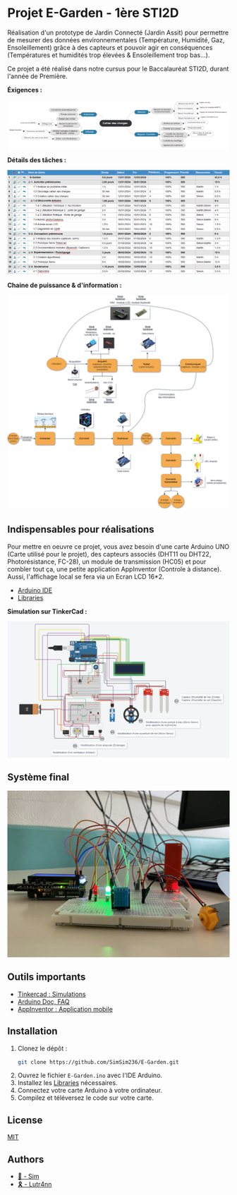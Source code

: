 # Projet E-Garden - 1ère STI2D

Réalisation d'un prototype de Jardin Connecté (Jardin Assit) pour permettre de mesurer des données environnementales (Température, Humidité, Gaz, Ensoleillement) grâce à des capteurs et pouvoir agir en conséquences (Températures et humidités trop élevées & Ensoleillement trop bas...).

Ce projet a été réalisé dans notre cursus pour le Baccalauréat STI2D, durant l'année de Première.

**Éxigences :**

![Exigences](ressources/cahierCharges.png)

**Détails des tâches :**

![Diagramme de Gantt](ressources/plannifEGarden.png)

**Chaine de puissance & d'information :**

![Chaine de puissance & d'information](ressources/diagrammePuissance.png)

## Indispensables pour réalisations

Pour mettre en oeuvre ce projet, vous avez besoin d'une carte Arduino UNO (Carte utilisé pour le projet), des capteurs associés (DHT11 ou DHT22, Photorésistance, FC-28), un module de transmission (HC05) et pour combler tout ça, une petite application AppInventor (Controle à distance). Aussi, l'affichage local se fera via un Ecran LCD 16\*2.

- [Arduino IDE](https://www.arduino.cc/en/software)
- [Libraries](https://github.com/SimSim236/E-Garden/tree/main/librairies)

**Simulation sur TinkerCad :**

![Simulation](ressources/simulationEGarden.png)

## Système final

![Système final](ressources/imageSys.png)

## Outils importants

- [Tinkercad : Simulations](https://www.tinkercad.com/)
- [Arduino Doc, FAQ](https://www.arduino.cc/)
- [AppInventor : Application mobile](https://appinventor.mit.edu/)

## Installation

1. Clonez le dépôt :
   ```bash
   git clone https://github.com/SimSim236/E-Garden.git
   ```
2. Ouvrez le fichier `E-Garden.ino` avec l'IDE Arduino.
3. Installez les [Libraries](https://github.com/SimSim236/E-Garden/tree/main/librairies) nécessaires.
4. Connectez votre carte Arduino à votre ordinateur.
5. Compilez et téléversez le code sur votre carte.

## License

[MIT](https://choosealicense.com/licenses/mit/)

## Authors

- [🔆 - Sim](https://www.github.com/SimSim236)
- [🎗️ - Lutr4nn](https://www.github.com/Lutr4nn)
